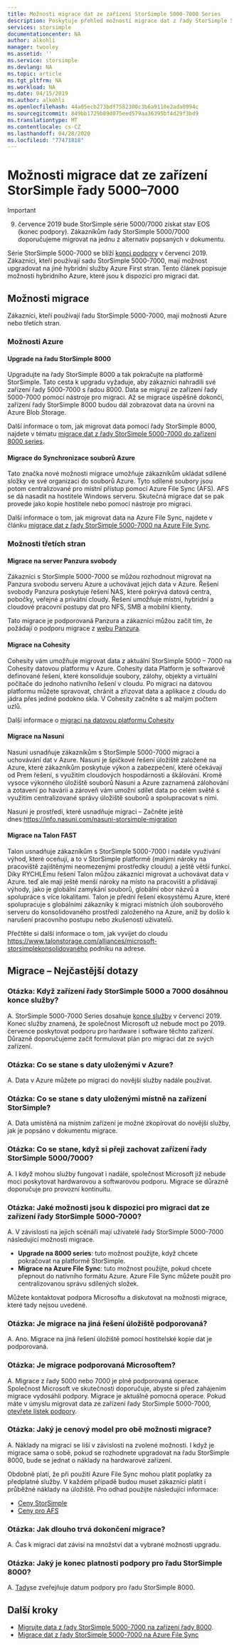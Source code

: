 ```yaml
---
title: Možnosti migrace dat ze zařízení StorSimple 5000-7000 Series
description: Poskytuje přehled možností migrace dat z řady StorSimple 5000-7000.
services: storsimple
documentationcenter: NA
author: alkohli
manager: twooley
ms.assetid: ''
ms.service: storsimple
ms.devlang: NA
ms.topic: article
ms.tgt_pltfrm: NA
ms.workload: NA
ms.date: 04/15/2019
ms.author: alkohli
ms.openlocfilehash: 44a05ecb273bdf7582300c3b6a9110e2ada0994c
ms.sourcegitcommit: 849bb1729b89d075eed579aa36395bf4d29f3bd9
ms.translationtype: MT
ms.contentlocale: cs-CZ
ms.lasthandoff: 04/28/2020
ms.locfileid: "77471818"
---
```

# <a name="options-to-migrate-data-from-storsimple-5000-7000-series"></a>Možnosti migrace dat ze zařízení StorSimple řady 5000–7000 

> [!IMPORTANT]
> 9. července 2019 bude StorSimple série 5000/7000 získat stav EOS (konec podpory). Zákazníkům řady StorSimple 5000/7000 doporučujeme migrovat na jednu z alternativ popsaných v dokumentu.

Série StorSimple 5000-7000 se blíží [konci podpory](https://support.microsoft.com/lifecycle/search?alpha=StorSimple%205000%2F7000%20Series) v červenci 2019. Zákazníci, kteří používají sadu StorSimple 5000-7000, mají možnost upgradovat na jiné hybridní služby Azure First stran. Tento článek popisuje možnosti hybridního Azure, které jsou k dispozici pro migraci dat. 

## <a name="migration-options"></a>Možnosti migrace

Zákazníci, kteří používají řadu StorSimple 5000-7000, mají možnosti Azure nebo třetích stran.

### <a name="azure-options"></a>Možnosti Azure

#### <a name="upgrade-to-storsimple-8000-series"></a>Upgrade na řadu StorSimple 8000

Upgradujte na řady StorSimple 8000 a tak pokračujte na platformě StorSimple.  Tato cesta k upgradu vyžaduje, aby zákazníci nahradili své zařízení řady 5000-7000 s řadou 8000. Data se migrují ze zařízení řady 5000-7000 pomocí nástroje pro migraci. Až se migrace úspěšně dokončí, zařízení řady StorSimple 8000 budou dál zobrazovat data na úrovni na Azure Blob Storage. 

Další informace o tom, jak migrovat data pomocí řady StorSimple 8000, najdete v tématu [migrace dat z řady StorSimple 5000-7000 do zařízení 8000 series](storsimple-8000-migrate-from-5000-7000.md).

#### <a name="migrate-to-azure-file-sync"></a>Migrace do Synchronizace souborů Azure

Tato značka nové možnosti migrace umožňuje zákazníkům ukládat sdílené složky ve své organizaci do souborů Azure. Tyto sdílené soubory jsou potom centralizované pro místní přístup pomocí Azure File Sync (AFS). AFS se dá nasadit na hostitele Windows serveru. Skutečná migrace dat se pak provede jako kopie hostitele nebo pomocí nástroje pro migraci.

Další informace o tom, jak migrovat data na Azure File Sync, najdete v článku [migrace dat z řady StorSimple 5000-7000 na Azure File Sync](storsimple-5000-7000-afs-migration.md).

### <a name="third-party-options"></a>Možnosti třetích stran

#### <a name="migrate-to-panzura-freedom-nas"></a>Migrace na server Panzura svobody

Zákazníci s StorSimple 5000-7000 se můžou rozhodnout migrovat na Panzura svobodu serveru Azure a uchovávat jejich data v Azure. Řešení svobody Panzura poskytuje řešení NAS, které pokrývá datová centra, pobočky, veřejné a privátní cloudy. Řešení umožňuje místní, hybridní a cloudové pracovní postupy dat pro NFS, SMB a mobilní klienty. 

Tato migrace je podporovaná Panzura a zákazníci můžou začít tím, že požádají o podporu migrace z [webu Panzura](https://panzura.com/storsimple-migration/).

#### <a name="migrate-to-cohesity"></a>Migrace na Cohesity

Cohesity vám umožňuje migrovat data z aktuální StorSimple 5000 – 7000 na Cohesity datovou platformu v Azure. Cohesity data Platform je softwarově definované řešení, které konsoliduje soubory, zálohy, objekty a virtuální počítače do jednoho nativního řešení v cloudu. Po migraci na datovou platformu můžete spravovat, chránit a zřizovat data a aplikace z cloudu do jádra přes jediné podokno skla. V Cohesity začněte s až malým počtem uzlů. 

Další informace o [migraci na datovou platformu Cohesity](https://info.cohesity.com/migrate-from-storsimple-to-cohesity.html)

#### <a name="migrate-to-nasuni"></a>Migrace na Nasuni

Nasuni usnadňuje zákazníkům s StorSimple 5000-7000 migraci a uchovávání dat v Azure.  Nasuni je špičkové řešení úložiště založené na Azure, které zákazníkům poskytuje výkon a zabezpečení, které očekávají od Prem řešení, s využitím cloudových hospodárnosti a škálování.  Kromě vysoce výkonného úložiště souborů Nasuni a Azure zaznamená zálohování a zotavení po havárii a zároveň vám umožní sdílet data po celém světě s využitím centralizované správy úložiště souborů a spolupracovat s nimi. 

Nasuni je prostředí, které usnadňuje migraci – Začněte ještě dnes:https://info.nasuni.com/nasuni-storsimple-migration

#### <a name="migrate-to-talon-fast"></a>Migrace na Talon FAST

Talon usnadňuje zákazníkům s StorSimple 5000-7000 i nadále využívání výhod, které oceňují, a to v StorSimple platformě (malými nároky na pracoviště zajištěnými neomezenými prostředky cloudu) a ještě větší funkcí.  Díky RYCHLÉmu řešení Talon můžou zákazníci migrovat a uchovávat data v Azure. teď ale mají ještě menší nároky na místo na pracovišti a přidávají výhody, jako je globální zamykání souborů, globální obor názvů a spolupráce s více lokalitami.  Talon je přední řešení ekosystému Azure, které spolupracuje s globálními zákazníky k migraci místních úloh souborového serveru do konsolidovaného prostředí založeného na Azure, aniž by došlo k narušení pracovního postupu nebo zkušeností uživatelů.  

Přečtěte si další informace o tom, jak vyvíjet do cloudu https://www.talonstorage.com/alliances/microsoft-storsimplekonsolidovaného podniku na adrese.


## <a name="migration---frequently-asked-questions"></a>Migrace – Nejčastější dotazy

### <a name="q-when-do-the-storsimple-5000-and-7000-series-devices-reach-end-of-service"></a>Otázka: Když zařízení řady StorSimple 5000 a 7000 dosáhnou konce služby? 

A. StorSimple 5000-7000 Series dosahuje [konce služby](https://support.microsoft.com/lifecycle/search?alpha=StorSimple%205000%2F7000%20Series) v červenci 2019. Konec služby znamená, že společnost Microsoft už nebude moct po 2019. července poskytovat podporu pro hardware i software těchto zařízení. Důrazně doporučujeme začít formulovat plán pro migraci dat ze svých zařízení.

### <a name="q-what-happens-to-the-data-i-have-stored-in-azure"></a>Otázka: Co se stane s daty uloženými v Azure?  

A. Data v Azure můžete po migraci do novější služby nadále používat. 


### <a name="q-what-happens-to-the-data-i-have-stored-locally-on-my-storsimple-device"></a>Otázka: Co se stane s daty uloženými místně na zařízení StorSimple? 

A. Data umístěná na místním zařízení je možné zkopírovat do novější služby, jak je popsáno v dokumentu migrace.

### <a name="q-what-happens-if-i-want-to-keep-my-storsimple-50007000-series-appliance"></a>Otázka: Co se stane, když si přeji zachovat zařízení řady StorSimple 5000/7000? 

A. I když mohou služby fungovat i nadále, společnost Microsoft již nebude moci poskytovat hardwarovou a softwarovou podporu. Migrace se důrazně doporučuje pro provozní kontinuitu.

### <a name="q-what-options-are-available-to-migrate-data-from-storsimple-5000-7000-series-devices"></a>Otázka: Jaké možnosti jsou k dispozici pro migraci dat ze zařízení řady StorSimple 5000-7000? 

A. V závislosti na jejich scénáři mají uživatelé řady StorSimple 5000-7000 následující možnosti migrace. 

 - **Upgrade na 8000 series**: tuto možnost použijte, když chcete pokračovat na platformě StorSimple. 
 - **Migrace na Azure File Sync**: tuto možnost použijte, pokud chcete přepnout do nativního formátu Azure. Azure File Sync můžete použít pro centralizovanou správu sdílených složek. 

Můžete kontaktovat podpora Microsoftu a diskutovat na možnosti migrace, které tady nejsou uvedené.

### <a name="q-is-migration-to-other-storage-solutions-supported"></a>Otázka: Je migrace na jiná řešení úložiště podporovaná?

A. Ano. Migrace na jiná řešení úložiště pomocí hostitelské kopie dat je podporovaná.

### <a name="q-is-migration-supported-by-microsoft"></a>Otázka: Je migrace podporovaná Microsoftem? 

A. Migrace z řady 5000 nebo 7000 je plně podporovaná operace. Společnost Microsoft ve skutečnosti doporučuje, abyste si před zahájením migrace vydosáhli podpory. Migrace je aktuálně pomocná operace. Pokud máte v úmyslu migrovat data ze zařízení řady StorSimple 5000-7000, [otevřete lístek podpory](storsimple-8000-contact-microsoft-support.md).

### <a name="q-what-is-the-pricing-model-for-both-the-migration-options"></a>Otázka: Jaký je cenový model pro obě možnosti migrace?

A. Náklady na migraci se liší v závislosti na zvolené možnosti. I když je migrace sama o sobě, pokud se rozhodnete upgradovat na řadu StorSimple 8000, bude se jednat o náklady na hardwarové zařízení. 

Obdobně platí, že při použití Azure File Sync mohou platit poplatky za předplatné služby. V každém případě budou muset zákazníci platit i průběžné náklady na úložiště. Pro odhad použijte následující informace: 
- [Ceny StorSimple](https://azure.microsoft.com/pricing/details/storsimple/)  
- [Ceny pro AFS]( https://azure.microsoft.com/pricing/details/storage/files/)

### <a name="q--how-long-does-it-take-to-complete-a-migration"></a>Otázka:  Jak dlouho trvá dokončení migrace?

A. Čas k migraci dat závisí na množství dat a vybrané možnosti upgradu. 

### <a name="q-what-is-the-end-of-support-date-for-storsimple-8000-series"></a>Otázka: Jaký je konec platnosti podpory pro řadu StorSimple 8000?

A. [Tady](https://support.microsoft.com/lifecycle/search?alpha=Azure%20StorSimple%208000%20Series)se zveřejňuje datum podpory pro řadu StorSimple 8000.


## <a name="next-steps"></a>Další kroky
 - [Migrujte data z řady StorSimple 5000-7000 na zařízení řady 8000](storsimple-8000-migrate-from-5000-7000.md).
 - [Migrace dat z řady StorSimple 5000-7000 na Azure File Sync](storsimple-5000-7000-afs-migration.md)
